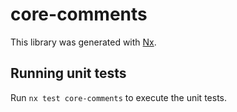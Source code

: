 # core-comments

This library was generated with [Nx](https://nx.dev).

## Running unit tests

Run `nx test core-comments` to execute the unit tests.
